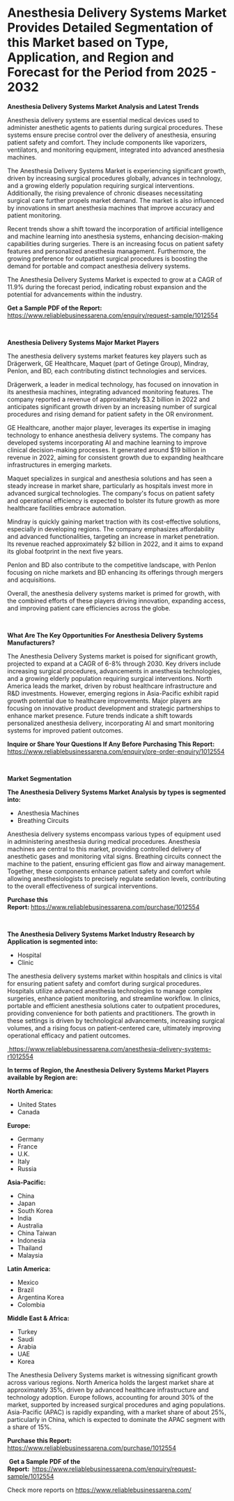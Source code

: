 <p><h1>Anesthesia Delivery Systems Market Provides Detailed Segmentation of this Market based on Type, Application, and Region and Forecast for the Period from 2025 - 2032</h1></p><p><strong>Anesthesia Delivery Systems Market Analysis and Latest Trends</strong></p>
<p><p>Anesthesia delivery systems are essential medical devices used to administer anesthetic agents to patients during surgical procedures. These systems ensure precise control over the delivery of anesthesia, ensuring patient safety and comfort. They include components like vaporizers, ventilators, and monitoring equipment, integrated into advanced anesthesia machines.</p><p>The Anesthesia Delivery Systems Market is experiencing significant growth, driven by increasing surgical procedures globally, advances in technology, and a growing elderly population requiring surgical interventions. Additionally, the rising prevalence of chronic diseases necessitating surgical care further propels market demand. The market is also influenced by innovations in smart anesthesia machines that improve accuracy and patient monitoring.</p><p>Recent trends show a shift toward the incorporation of artificial intelligence and machine learning into anesthesia systems, enhancing decision-making capabilities during surgeries. There is an increasing focus on patient safety features and personalized anesthesia management. Furthermore, the growing preference for outpatient surgical procedures is boosting the demand for portable and compact anesthesia delivery systems.</p><p>The Anesthesia Delivery Systems Market is expected to grow at a CAGR of 11.9% during the forecast period, indicating robust expansion and the potential for advancements within the industry.</p></p>
<p><strong>Get a Sample PDF of the Report:&nbsp;</strong> <a href="https://www.reliablebusinessarena.com/enquiry/request-sample/1012554?utm_campaign=3009&utm_medium=2&utm_source=Github&utm_content=ia&utm_term=05032025&utm_id=anesthesia-delivery-systems">https://www.reliablebusinessarena.com/enquiry/request-sample/1012554</a></p>
<p>&nbsp;</p>
<p><strong>Anesthesia Delivery Systems Major Market Players</strong></p>
<p><p>The anesthesia delivery systems market features key players such as Drägerwerk, GE Healthcare, Maquet (part of Getinge Group), Mindray, Penlon, and BD, each contributing distinct technologies and services. </p><p>Drägerwerk, a leader in medical technology, has focused on innovation in its anesthesia machines, integrating advanced monitoring features. The company reported a revenue of approximately $3.2 billion in 2022 and anticipates significant growth driven by an increasing number of surgical procedures and rising demand for patient safety in the OR environment.</p><p>GE Healthcare, another major player, leverages its expertise in imaging technology to enhance anesthesia delivery systems. The company has developed systems incorporating AI and machine learning to improve clinical decision-making processes. It generated around $19 billion in revenue in 2022, aiming for consistent growth due to expanding healthcare infrastructures in emerging markets.</p><p>Maquet specializes in surgical and anesthesia solutions and has seen a steady increase in market share, particularly as hospitals invest more in advanced surgical technologies. The company's focus on patient safety and operational efficiency is expected to bolster its future growth as more healthcare facilities embrace automation.</p><p>Mindray is quickly gaining market traction with its cost-effective solutions, especially in developing regions. The company emphasizes affordability and advanced functionalities, targeting an increase in market penetration. Its revenue reached approximately $2 billion in 2022, and it aims to expand its global footprint in the next five years.</p><p>Penlon and BD also contribute to the competitive landscape, with Penlon focusing on niche markets and BD enhancing its offerings through mergers and acquisitions.</p><p>Overall, the anesthesia delivery systems market is primed for growth, with the combined efforts of these players driving innovation, expanding access, and improving patient care efficiencies across the globe.</p></p>
<p>&nbsp;</p>
<p><strong>What Are The Key Opportunities For Anesthesia Delivery Systems Manufacturers?</strong></p>
<p><p>The Anesthesia Delivery Systems market is poised for significant growth, projected to expand at a CAGR of 6-8% through 2030. Key drivers include increasing surgical procedures, advancements in anesthesia technologies, and a growing elderly population requiring surgical interventions. North America leads the market, driven by robust healthcare infrastructure and R&D investments. However, emerging regions in Asia-Pacific exhibit rapid growth potential due to healthcare improvements. Major players are focusing on innovative product development and strategic partnerships to enhance market presence. Future trends indicate a shift towards personalized anesthesia delivery, incorporating AI and smart monitoring systems for improved patient outcomes.</p></p>
<p><strong>Inquire or Share Your Questions If Any Before Purchasing This Report:</strong> <a href="https://www.reliablebusinessarena.com/enquiry/pre-order-enquiry/1012554?utm_campaign=3009&utm_medium=2&utm_source=Github&utm_content=ia&utm_term=05032025&utm_id=anesthesia-delivery-systems">https://www.reliablebusinessarena.com/enquiry/pre-order-enquiry/1012554</a></p>
<p>&nbsp;</p>
<p><strong>Market Segmentation</strong></p>
<p><strong>The Anesthesia Delivery Systems Market Analysis by types is segmented into:</strong></p>
<p><ul><li>Anesthesia Machines</li><li>Breathing Circuits</li></ul></p>
<p><p>Anesthesia delivery systems encompass various types of equipment used in administering anesthesia during medical procedures. Anesthesia machines are central to this market, providing controlled delivery of anesthetic gases and monitoring vital signs. Breathing circuits connect the machine to the patient, ensuring efficient gas flow and airway management. Together, these components enhance patient safety and comfort while allowing anesthesiologists to precisely regulate sedation levels, contributing to the overall effectiveness of surgical interventions.</p></p>
<p><strong>Purchase this Report:&nbsp;</strong><a href="https://www.reliablebusinessarena.com/purchase/1012554?utm_campaign=3009&utm_medium=2&utm_source=Github&utm_content=ia&utm_term=05032025&utm_id=anesthesia-delivery-systems">https://www.reliablebusinessarena.com/purchase/1012554</a></p>
<p>&nbsp;</p>
<p><strong>The Anesthesia Delivery Systems Market Industry Research by Application is segmented into:</strong></p>
<p><ul><li>Hospital</li><li>Clinic</li></ul></p>
<p><p>The anesthesia delivery systems market within hospitals and clinics is vital for ensuring patient safety and comfort during surgical procedures. Hospitals utilize advanced anesthesia technologies to manage complex surgeries, enhance patient monitoring, and streamline workflow. In clinics, portable and efficient anesthesia solutions cater to outpatient procedures, providing convenience for both patients and practitioners. The growth in these settings is driven by technological advancements, increasing surgical volumes, and a rising focus on patient-centered care, ultimately improving operational efficacy and patient outcomes.</p></p>
<p><a href="https://www.reliablebusinessarena.com/anesthesia-delivery-systems-r1012554?utm_campaign=3009&utm_medium=2&utm_source=Github&utm_content=ia&utm_term=05032025&utm_id=anesthesia-delivery-systems">&nbsp;https://www.reliablebusinessarena.com/anesthesia-delivery-systems-r1012554</a></p>
<p><strong>In terms of Region, the Anesthesia Delivery Systems Market Players available by Region are:</strong></p>
<p>
    <p> <strong> North America: </strong>
        <ul>
            <li>United States</li>
            <li>Canada</li>
        </ul>
        </p> 
    <p> <strong> Europe: </strong>
        <ul>
            <li>Germany</li>
            <li>France</li>
            <li>U.K.</li>
            <li>Italy</li>
            <li>Russia</li>
        </ul>
        </p> 
    <p> <strong> Asia-Pacific: </strong>
        <ul>
            <li>China</li>
            <li>Japan</li>
            <li>South Korea</li>
            <li>India</li>
            <li>Australia</li>
            <li>China Taiwan</li>
            <li>Indonesia</li>
            <li>Thailand</li>
            <li>Malaysia</li>
        </ul>
        </p> 
    <p> <strong> Latin America: </strong>
        <ul>
            <li>Mexico</li>
            <li>Brazil</li>
            <li>Argentina Korea</li>
            <li>Colombia</li>
        </ul>
        </p> 
    <p> <strong> Middle East & Africa: </strong>
        <ul>
            <li>Turkey</li>
            <li>Saudi</li>
            <li>Arabia</li>
            <li>UAE</li>
            <li>Korea</li>
        </ul>
    </p>
    </p>
<p><p>The Anesthesia Delivery Systems market is witnessing significant growth across various regions. North America holds the largest market share at approximately 35%, driven by advanced healthcare infrastructure and technology adoption. Europe follows, accounting for around 30% of the market, supported by increased surgical procedures and aging populations. Asia-Pacific (APAC) is rapidly expanding, with a market share of about 25%, particularly in China, which is expected to dominate the APAC segment with a share of 15%.</p></p>
<p><strong>Purchase this Report: </strong><a href="https://www.reliablebusinessarena.com/purchase/1012554?utm_campaign=3009&utm_medium=2&utm_source=Github&utm_content=ia&utm_term=05032025&utm_id=anesthesia-delivery-systems">https://www.reliablebusinessarena.com/purchase/1012554</a></p>
<p>&nbsp;<strong>Get a Sample PDF of the Report:&nbsp;&nbsp;</strong><a href="https://www.reliablebusinessarena.com/enquiry/request-sample/1012554?utm_campaign=3009&utm_medium=2&utm_source=Github&utm_content=ia&utm_term=05032025&utm_id=anesthesia-delivery-systems">https://www.reliablebusinessarena.com/enquiry/request-sample/1012554</a></p>
<p><strong></strong></p>
<p>Check more reports on <a href="https://www.reliablebusinessarena.com/?utm_campaign=3009&utm_medium=2&utm_source=Github&utm_content=ia&utm_term=05032025&utm_id=anesthesia-delivery-systems">https://www.reliablebusinessarena.com/</a></p>